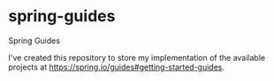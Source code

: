 # spring-guides
Spring Guides

I've created this repository to store my implementation of the available projects at https://spring.io/guides#getting-started-guides.
